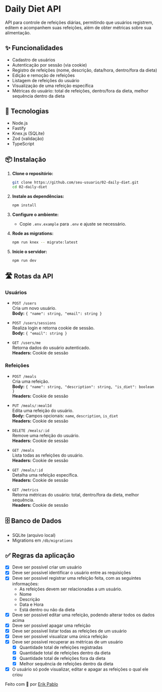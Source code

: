 # Daily Diet API

API para controle de refeições diárias, permitindo que usuários registrem, editem e acompanhem suas refeições, além de obter métricas sobre sua alimentação.

## ✨ Funcionalidades

- Cadastro de usuários
- Autenticação por sessão (via cookie)
- Registro de refeições (nome, descrição, data/hora, dentro/fora da dieta)
- Edição e remoção de refeições
- Listagem de refeições do usuário
- Visualização de uma refeição específica
- Métricas do usuário: total de refeições, dentro/fora da dieta, melhor sequência dentro da dieta

## 🚀 Tecnologias

- Node.js
- Fastify
- Knex.js (SQLite)
- Zod (validação)
- TypeScript

## 📦 Instalação

1. **Clone o repositório:**
   ```sh
   git clone https://github.com/seu-usuario/02-daily-diet.git
   cd 02-daily-diet
   ```

2. **Instale as dependências:**
   ```sh
   npm install
   ```

3. **Configure o ambiente:**
   - Copie `.env.example` para `.env` e ajuste se necessário.

4. **Rode as migrations:**
   ```sh
   npm run knex -- migrate:latest
   ```

5. **Inicie o servidor:**
   ```sh
   npm run dev
   ```

## 🛣️ Rotas da API

### Usuários

- `POST /users`  
  Cria um novo usuário.  
  **Body:** `{ "name": string, "email": string }`

- `POST /users/sessions`  
  Realiza login e retorna cookie de sessão.  
  **Body:** `{ "email": string }`

- `GET /users/me`  
  Retorna dados do usuário autenticado.  
  **Headers:** Cookie de sessão

### Refeições

- `POST /meals`  
  Cria uma refeição.  
  **Body:** `{ "name": string, "description": string, "is_diet": boolean }`  
  **Headers:** Cookie de sessão

- `PUT /meals/:mealId`  
  Edita uma refeição do usuário.  
  **Body:** Campos opcionais: `name`, `description`, `is_diet`  
  **Headers:** Cookie de sessão

- `DELETE /meals/:id`  
  Remove uma refeição do usuário.  
  **Headers:** Cookie de sessão

- `GET /meals`  
  Lista todas as refeições do usuário.  
  **Headers:** Cookie de sessão

- `GET /meals/:id`  
  Detalha uma refeição específica.  
  **Headers:** Cookie de sessão

- `GET /metrics`  
  Retorna métricas do usuário: total, dentro/fora da dieta, melhor sequência.  
  **Headers:** Cookie de sessão

## 🗄️ Banco de Dados

- SQLite (arquivo local)
- Migrations em `/db/migrations`

## ✅ Regras da aplicação

- [x] Deve ser possível criar um usuário
- [x] Deve ser possível identificar o usuário entre as requisições
- [x] Deve ser possível registrar uma refeição feita, com as seguintes informações:
  - As refeições devem ser relacionadas a um usuário.
  - Nome
  - Descrição
  - Data e Hora
  - Está dentro ou não da dieta
- [x] Deve ser possível editar uma refeição, podendo alterar todos os dados acima
- [x] Deve ser possível apagar uma refeição
- [x] Deve ser possível listar todas as refeições de um usuário
- [x] Deve ser possível visualizar uma única refeição
- [x] Deve ser possível recuperar as métricas de um usuário
    - [x] Quantidade total de refeições registradas
    - [x] Quantidade total de refeições dentro da dieta
    - [x] Quantidade total de refeições fora da dieta
    - [x] Melhor sequência de refeições dentro da dieta
- [x] O usuário só pode visualizar, editar e apagar as refeições o qual ele criou

Feito com 💚 por [Erik Pablo](https://github.com/erikpablo)